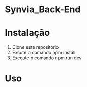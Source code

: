 # Synvia_Back-End

# Instalação

1. Clone este repositório
2. Excute o comando npm install
3. Execute o comando npm run dev

# Uso


